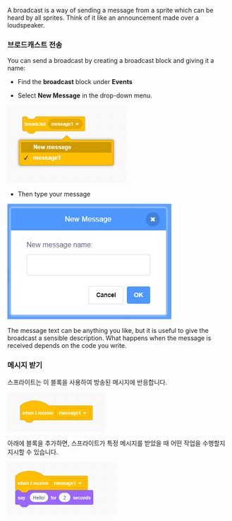 A broadcast is a way of sending a message from a sprite which can be heard by all sprites. Think of it like an announcement made over a loudspeaker.

### 브로드캐스트 전송

You can send a broadcast by creating a broadcast block and giving it a name:

+ Find the **broadcast** block under **Events**

+ Select **New Message** in the drop-down menu.

![broadcast block dropdown](images/broadcast-block.png)

+ Then type your message

![방송 만들기](images/new-broadcast.png)

The message text can be anything you like, but it is useful to give the broadcast a sensible description. What happens when the message is received depends on the code you write.

### 메시지 받기

스프라이트는 이 블록을 사용하여 방송된 메시지에 반응합니다.

![메시지 받기](images/receive-a-broadcast.png)

아래에 블록을 추가하면, 스프라이트가 특정 메시지를 받았을 때 어떤 작업을 수행할지 지시할 수 있습니다.

![수신 예제](images/receive-example.png)